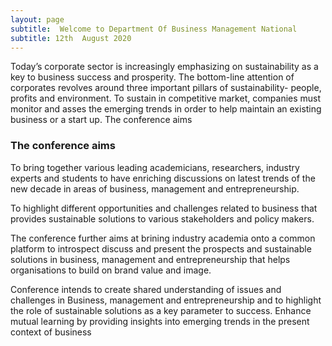 ```yaml
---
layout: page
subtitle:  Welcome to Department Of Business Management National 
subtitle: 12th  August 2020
---
```

Today’s corporate sector is increasingly emphasizing on sustainability as a key to business success and prosperity. The bottom-line attention of corporates revolves around three important pillars of sustainability- people, profits and environment. To sustain in competitive market, companies must monitor and asses the emerging trends in order to help maintain an existing business or a start up.
The conference aims

### The conference aims
To bring together various leading academicians, researchers, industry experts and students to have enriching discussions on latest trends of the new decade in areas of business, management and entrepreneurship.

To highlight different opportunities and challenges related to business that provides sustainable solutions to various stakeholders and policy makers.

The conference further aims at brining industry academia onto a common platform to introspect discuss and present the prospects and sustainable solutions in business, management and entrepreneurship that helps organisations to build on brand value and image.

Conference intends to create shared understanding of issues and challenges in Business, management and entrepreneurship and to highlight the role of sustainable solutions as a key parameter to success. Enhance mutual learning by providing insights into emerging trends in the present context of business
